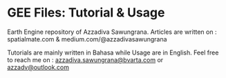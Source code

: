 # GEE Files: Tutorial & Usage

Earth Engine repository of Azzadiva Sawungrana. Articles are written on :
spatialmate.com & medium.com/@azzadivasawungrana

Tutorials are mainly written in Bahasa while Usage are in English.
Feel free to reach me on :
azzadiva.sawungrana@bvarta.com or
azzadv@outlook.com
